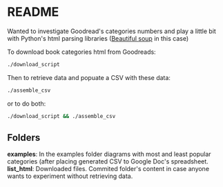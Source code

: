 # README

Wanted to investigate Goodread's categories numbers and play a little bit with Python's html parsing libraries ([Beautiful soup](https://www.crummy.com/software/BeautifulSoup/) in this case)

To download book categories html from Goodreads:
```bash
./download_script
```
Then to retrieve data and popuate a CSV with these data:
```bash
./assemble_csv
```

or to do both:
```bash
./download_script && ./assemble_csv
```

## Folders
**examples**: In the examples folder diagrams with most and least popular categories (after placing generated CSV to Google Doc's spreadsheet.
**list_html**: Downloaded files. Commited folder's content in case anyone wants to experiment without retrieving data.

